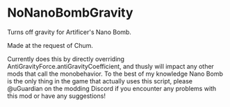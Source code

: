 # NoNanoBombGravity
Turns off gravity for Artificer's Nano Bomb.

Made at the request of Chum.

Currently does this by directly overriding AntiGravityForce.antiGravityCoefficient, and thusly will impact any other mods that call the monobehavior.
To the best of my knowledge Nano Bomb is the only thing in the game that actually uses this script, please @uGuardian on the modding Discord if you encounter any problems with this mod or have any suggestions!
